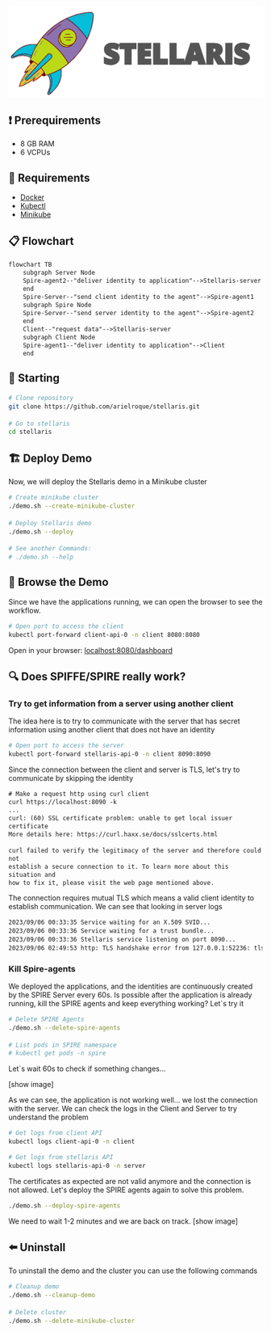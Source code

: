 ![logo](/images/stellaris_logo.png)

## :heavy_exclamation_mark: Prerequirements
- 8 GB RAM
- 6 VCPUs

## :bookmark: Requirements
- [Docker](https://docs.docker.com/engine/install/ubuntu/) 
- [Kubectl](https://kubernetes.io/docs/tasks/tools/install-kubectl-linux/)
- [Minikube](https://minikube.sigs.k8s.io/docs/start/)

## :clipboard: Flowchart
```mermaid
flowchart TB
    subgraph Server Node
    Spire-agent2--"deliver identity to application"-->Stellaris-server
    end
    Spire-Server--"send client identity to the agent"-->Spire-agent1
    subgraph Spire Node
    Spire-Server--"send server identity to the agent"-->Spire-agent2
    end
    Client--"request data"-->Stellaris-server
    subgraph Client Node
    Spire-agent1--"deliver identity to application"-->Client
    end
```

## :triangular_flag_on_post: Starting

```bash
# Clone repository
git clone https://github.com/arielroque/stellaris.git

# Go to stellaris
cd stellaris
```

## :building_construction: Deploy Demo 
Now, we will deploy the Stellaris demo in a Minikube cluster

```bash
# Create minikube cluster
./demo.sh --create-minikube-cluster

# Deploy Stellaris demo
./demo.sh --deploy

# See another Commands:
# ./demo.sh --help
```

## :rowboat: Browse the Demo

Since we have the applications running, we can open the browser to see the workflow. 

```bash
# Open port to access the client
kubectl port-forward client-api-0 -n client 8080:8080
```
Open in your browser: [localhost:8080/dashboard](http://localhost:8080/dashboard)

## :mag: Does SPIFFE/SPIRE really work?

### Try to get information from a server using another client
The idea here is to try to communicate with the server that has secret information using another client that does not have an identity

```bash
# Open port to access the server
kubectl port-forward stellaris-api-0 -n client 8090:8090
```
Since the connection between the client and server is TLS, let's try to communicate by skipping the identity

```
# Make a request http using curl client
curl https://localhost:8090 -k
...
curl: (60) SSL certificate problem: unable to get local issuer certificate
More details here: https://curl.haxx.se/docs/sslcerts.html

curl failed to verify the legitimacy of the server and therefore could not
establish a secure connection to it. To learn more about this situation and
how to fix it, please visit the web page mentioned above.
```
The connection requires mutual TLS which means a valid client identity to establish communication. We can see that looking in server logs

```bash
2023/09/06 00:33:35 Service waiting for an X.509 SVID...
2023/09/06 00:33:36 Service waiting for a trust bundle...
2023/09/06 00:33:36 Stellaris service listening on port 8090...
2023/09/06 02:49:53 http: TLS handshake error from 127.0.0.1:52236: tls: client didn't provide a certificate
```

### Kill Spire-agents
We deployed the applications, and the identities are continuously created by the SPIRE Server every 60s. Is possible after the application is already running, kill the SPIRE agents and keep everything working? Let`s try it  

```bash
# Delete SPIRE Agents
./demo.sh --delete-spire-agents

# List pods in SPIRE namespace
# kubectl get pods -n spire
```
Let`s wait 60s to check if something changes...

[show image]

As we can see, the application is not working well... we lost the connection with the server. We can check the logs in the Client and Server to try understand the problem

```bash
# Get logs from client API
kubectl logs client-api-0 -n client
```

```bash
# Get logs from stellaris API
kubectl logs stellaris-api-0 -n server
```
The certificates as expected are not valid anymore and the connection is not allowed. Let's deploy the SPIRE agents again to solve this problem.

```bash
./demo.sh --deploy-spire-agents
```
We need to wait 1-2 minutes and we are back on track.
[show image]

## :arrow_left: Uninstall

To uninstall the demo and the cluster you can use the following commands

```bash
# Cleanup demo
./demo.sh --cleanup-demo

# Delete cluster
./demo.sh --delete-minikube-cluster
```
